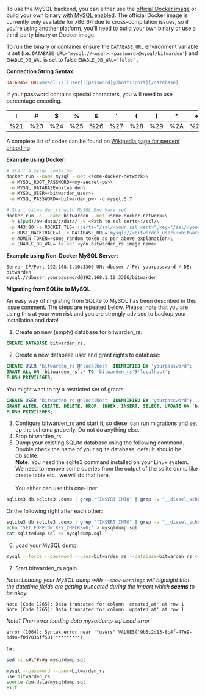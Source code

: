 To use the MySQL backend, you can either use the [official Docker image](https://hub.docker.com/r/bitwardenrs/server-mysql) or build your own binary [with MySQL enabled](https://github.com/dani-garcia/bitwarden_rs/wiki/Building-binary#mysql-backend). The official Docker image is currently only available for x86_64 due to cross-compilation issues, so if you're using another platform, you'll need to build your own binary or use a third-party binary or Docker image.

To run the binary or container ensure the ```DATABASE_URL``` environment variable is set (i.e. ```DATABASE_URL='mysql://<user>:<password>@mysql/bitwarden'```) and ```ENABLE_DB_WAL``` is set to false ```ENABLE_DB_WAL='false'``` .

**Connection String Syntax:**
```ini
DATABASE_URL=mysql://[[user]:[password]@]host[:port][/database]
```
If your password contains special characters, you will need to use percentage encoding.

| ! | # | $ | % | & | ' | ( | ) | * | + | , | / | : | ; | = | ? | @ | [ | ] |
|---|---|---|---|---|---|---|---|---|---|---|---|---|---|---|---|---|---|---|
| %21 | %23 | %24 | %25 | %26 | %27 | %28 | %29 | %2A | %2B | %2C | %2F | %3A | %3B | %3D | %3F | %40 | %5B | %5D |

A complete list of codes can be found on [Wikipedia page for percent encoding](https://en.wikipedia.org/wiki/Percent-encoding#Percent-encoding_reserved_characters)

**Example using Docker:**
```bash
# Start a mysql container
docker run --name mysql --net <some-docker-network>\
 -e MYSQL_ROOT_PASSWORD=<my-secret-pw>\
 -e MYSQL_DATABASE=bitwarden\
 -e MYSQL_USER=<bitwarden_user>\
 -e MYSQL_PASSWORD=<bitwarden_pw> -d mysql:5.7

# Start bitwarden_rs with MySQL Env Vars set.
docker run -d --name bitwarden --net <some-docker-network>\
 -v $(pwd)/bw-data/:/data/ -v <Path to ssl certs>:/ssl/\
 -p 443:80 -e ROCKET_TLS='{certs="/ssl/<your ssl cert>",key="/ssl/<your ssl key>"}'\
 -e RUST_BACKTRACE=1 -e DATABASE_URL='mysql://<bitwarden_user>:<bitwarden_pw>@mysql/bitwarden'\
 -e ADMIN_TOKEN=<some_random_token_as_per_above_explanation>\
 -e ENABLE_DB_WAL='false' <you bitwarden_rs image name>
```

**Example using Non-Docker MySQL Server:**

```
Server IP/Port 192.168.1.10:3306 UN: dbuser / PW: yourpassword / DB: bitwarden
mysql://dbuser:yourpassword@192.168.1.10:3306/bitwarden
```

**Migrating from SQLite to MySQL**

An easy way of migrating from SQLite to MySQL has been described in this [issue comment](https://github.com/dani-garcia/bitwarden_rs/issues/497#issuecomment-511827057). The steps are repeated below. Please, note that you are using this at your won risk and you are strongly advised to backup your installation and data!

1. Create an new (empty) database for bitwarden_rs:
```sql
CREATE DATABASE bitwarden_rs;
```
2. Create a new database user and grant rights to database:
```sql
CREATE USER 'bitwarden_rs'@'localhost' IDENTIFIED BY 'yourpassword';
GRANT ALL ON `bitwarden_rs`.* TO 'bitwarden_rs'@'localhost';
FLUSH PRIVILEGES;
```
You might want to try a restricted set of grants:
```sql
CREATE USER 'bitwarden_rs'@'localhost' IDENTIFIED BY 'yourpassword';
GRANT ALTER, CREATE, DELETE, DROP, INDEX, INSERT, SELECT, UPDATE ON `bitwarden_rs`.* TO 'bitwarden_rs'@'localhost';
FLUSH PRIVILEGES;
```
3. Configure bitwarden_rs and start it, so diesel can run migrations and set up the schema properly. Do not do anything else.
4. Stop bitwarden_rs.
5. Dump your existing SQLite database using the following command. Double check the name of your sqlite database, default should be db.sqlite.<br>
**Note:** You need the sqlite3 command installed on your Linux system.<br>
We need to remove some queries from the output of the sqlite dump like create table etc.. we will do that here.<br><br>
You either can use this one-liner:
```bash
sqlite3 db.sqlite3 .dump | grep "^INSERT INTO" | grep -v "__diesel_schema_migrations" > sqlitedump.sql ; echo -ne "SET FOREIGN_KEY_CHECKS=0;\n$(cat sqlitedump.sql)" > mysqldump.sql
```
Or the following right after each other:
```bash
sqlite3 db.sqlite3 .dump | grep "^INSERT INTO" | grep -v "__diesel_schema_migrations" > sqlitedump.sql
echo "SET FOREIGN_KEY_CHECKS=0;" > mysqldump.sql
cat sqlitedump.sql >> mysqldump.sql
```
6. Load your MySQL dump:
```bash
mysql --force --password --user=bitwarden_rs --database=bitwarden_rs < mysqldump.sql
```
7. Start bitwarden_rs again.

*Note: Loading your MySQL dump with ```--show-warnings``` will highlight that the datetime fields are getting truncated during the import which **seems** to be okay.*
```
Note (Code 1265): Data truncated for column 'created_at' at row 1
Note (Code 1265): Data truncated for column 'updated_at' at row 1
```

*Note1:Then error loading data  mysqldump.sql Load error*
```
error (1064): Syntax error near '"users" VALUES('9b5c2d13-8c4f-47e9-bd94-f0d7036ff581'*********)
```
fix:
```bash
sed -i s#\"#\#g mysqldump.sql
```
```bash
mysql --password --user=bitwarden_rs
use bitwarden_rs
source /bw-data/mysqldump.sql
exit
```
